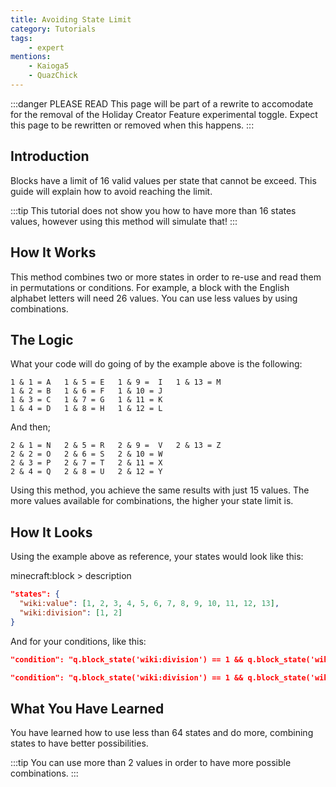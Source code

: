 ```yaml
---
title: Avoiding State Limit
category: Tutorials
tags:
    - expert
mentions:
    - Kaioga5
    - QuazChick
---
```


:::danger PLEASE READ
This page will be part of a rewrite to accomodate for the removal of the Holiday Creator Feature experimental toggle. Expect this page to be rewritten or removed when this happens.
:::
## Introduction

Blocks have a limit of 16 valid values per state that cannot be exceed. This guide will explain how to avoid reaching the limit.

:::tip
This tutorial does not show you how to have more than 16 states values, however using this method will simulate that!
:::

## How It Works

This method combines two or more states in order to re-use and read them in permutations or conditions. For example, a block with the English alphabet letters will need 26 values. You can use less values by using combinations.

## The Logic

What your code will do going of by the example above is the following:
```
1 & 1 = A   1 & 5 = E   1 & 9 =  I   1 & 13 = M
1 & 2 = B   1 & 6 = F   1 & 10 = J
1 & 3 = C   1 & 7 = G   1 & 11 = K
1 & 4 = D   1 & 8 = H   1 & 12 = L
```
And then;
```
2 & 1 = N   2 & 5 = R   2 & 9 =  V   2 & 13 = Z
2 & 2 = O   2 & 6 = S   2 & 10 = W
2 & 3 = P   2 & 7 = T   2 & 11 = X
2 & 4 = Q   2 & 8 = U   2 & 12 = Y
```

Using this method, you achieve the same results with just 15 values. The more values available for combinations, the higher your state limit is.

## How It Looks

Using the example above as reference, your states would look like this:

<CodeHeader>minecraft:block > description</CodeHeader>

```json
"states": {
  "wiki:value": [1, 2, 3, 4, 5, 6, 7, 8, 9, 10, 11, 12, 13],
  "wiki:division": [1, 2]
}
```

And for your conditions, like this:

```json
"condition": "q.block_state('wiki:division') == 1 && q.block_state('wiki:value') == 1"
```
```json
"condition": "q.block_state('wiki:division') == 1 && q.block_state('wiki:value') == 2"
```

## What You Have Learned

You have learned how to use less than 64 states and do more, combining states to have better possibilities.

:::tip
You can use more than 2 values in order to have more possible combinations.
:::
